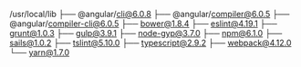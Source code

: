 /usr/local/lib
├── @angular/cli@6.0.8
├── @angular/compiler@6.0.5
├── @angular/compiler-cli@6.0.5
├── bower@1.8.4
├── eslint@4.19.1
├── grunt@1.0.3
├── gulp@3.9.1
├── node-gyp@3.7.0
├── npm@6.1.0
├── sails@1.0.2
├── tslint@5.10.0
├── typescript@2.9.2
├── webpack@4.12.0
└── yarn@1.7.0
